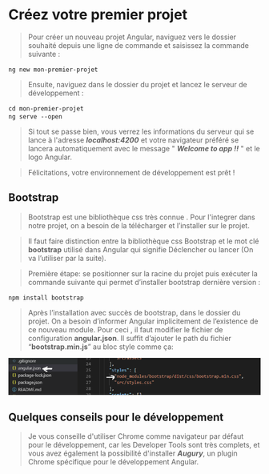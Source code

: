 # Créez votre premier projet

> Pour créer un nouveau projet Angular, naviguez vers le dossier souhaité depuis une ligne de commande et saisissez la commande suivante :

```
ng new mon-premier-projet
```

> Ensuite, naviguez dans le dossier du projet et lancez le serveur de développement :

```
cd mon-premier-projet
ng serve --open
```

> Si tout se passe bien, vous verrez les informations du serveur qui se lance à l'adresse ***localhost:4200*** et votre navigateur préféré se lancera automatiquement avec le message " ***Welcome to app !!*** " et le logo Angular.

> Félicitations, votre environnement de développement est prêt !

## Bootstrap

> Bootstrap est une bibliothèque css très connue . Pour l'integrer dans notre projet, on a besoin de la télécharger et l’installer sur le projet.

> Il faut faire distinction entre la bibliothèque css Bootstrap et le mot clé **bootstrap** utilisé dans Angular qui signifie Déclencher ou lancer (On va l’utiliser par la suite).

> Première étape: se positionner sur la racine du projet puis exécuter la commande suivante qui permet d’installer bootstrap dernière version :

```
npm install bootstrap
```
> Après l’installation avec succès de bootstrap, dans le dossier du projet. On a besoin d’informer Angular implicitement de l’existence de ce nouveau module. Pour ceci , il faut modifier le fichier de configuration **angular.json**.
Il suffit d’ajouter le path du fichier “**bootstrap.min.js**” au bloc style comme ça:

![bootstrap declaration](/assets/images/5.png)

## Quelques conseils pour le développement

> Je vous conseille d'utiliser Chrome comme navigateur par défaut pour le développement, car les Developer Tools sont très complets, et vous avez également la possibilité d'installer ***Augury***, un plugin Chrome spécifique pour le développement Angular.